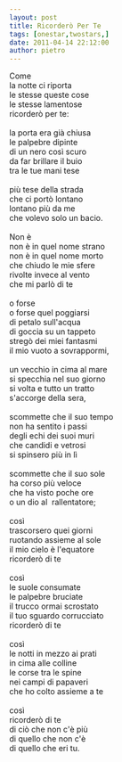 ```yaml
---
layout: post
title: Ricorderò Per Te
tags: [onestar,twostars,]
date: 2011-04-14 22:12:00
author: pietro
---
```

<div dir="ltr" style="text-align: left">Come<br/>la notte ci riporta<br/>le stesse queste cose<br/>le stesse lamentose<br/>ricorderò per te:<br/><br/>la porta era già chiusa<br/>le palpebre dipinte<br/>di un nero così scuro<br/>da far brillare il buio<br/>tra le tue mani tese<br/><br/>più tese della strada<br/>che ci portò lontano<br/>lontano più da me<br/>che volevo solo un bacio.<br/><br/>Non è<br/>non è in quel nome strano<br/>non è in quel nome morto<br/>che chiudo le mie sfere<br/>rivolte invece al vento<br/>che mi parlò di te<br/><br/>o forse<br/>o forse quel poggiarsi<br/>di petalo sull'acqua<br/>di goccia su un tappeto<br/>stregò dei miei fantasmi<br/>il mio vuoto a sovrappormi,<br/><br/>un vecchio in cima al mare<br/>si specchia nel suo giorno<br/>si volta e tutto un tratto<br/>s'accorge della sera,<br/><br/>scommette che il suo tempo<br/>non ha sentito i passi<br/>degli echi dei suoi muri<br/>che candidi e vetrosi<br/>si spinsero più in lì<br/><br/>scommette che il suo sole<br/>ha corso più veloce<br/>che ha visto poche ore<br/>o un dio al &nbsp;rallentatore;<br/><br/>così<br/>trascorsero quei giorni<br/>ruotando assieme al sole<br/>il mio cielo è l'equatore<br/>ricorderò di te<br/><br/>così<br/>le suole consumate<br/>le palpebre bruciate<br/>il trucco ormai scrostato<br/>il tuo sguardo corrucciato<br/>ricorderò di te<br/><br/>così<br/>le notti in mezzo ai prati<br/>in cima alle colline<br/>le corse tra le spine<br/>nei campi di papaveri<br/>che ho colto assieme a te<br/><br/>così<br/>ricorderò di te<br/>di ciò che non c'è più<br/>di quello che non c'è<br/>di quello che eri tu.<br/>
